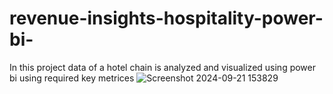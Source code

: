 # revenue-insights-hospitality-power-bi-
In this project data of a hotel chain is analyzed  and visualized using power bi using required key metrices 
![Screenshot 2024-09-21 153829](https://github.com/user-attachments/assets/edc7299f-0245-4d3d-840b-c198e1b1f3d9)
